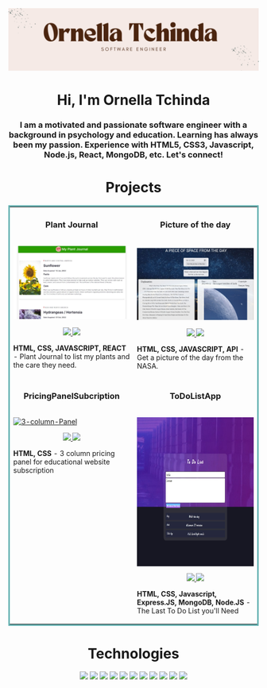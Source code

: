 
<img src="https://github.com/OrnellaTchinda/OrnellaTchinda/blob/b239377163832207419165ee713719bd1bfe4619/full-stack%20software%20engineer%20(1).png" alt="banner that says Ornella Tchinda">


<h1 align="center">Hi, I'm Ornella Tchinda</h1>
<h3 align="center"> I am a motivated and passionate software engineer with a background in psychology and education. Learning has always been my passion. Experience with HTML5, CSS3, Javascript, Node.js, React, MongoDB, etc. Let's connect! </h3>
<!--  My teaching background has helped me develop traits such as organization, creativity, communication and leadership while being a team player, just to name few. -->

<h1 align="center">Projects</h1>

<table bordercolor="#66b2b2">
  <tr>
          <td width="50%" valign="top">
            <h3 align="center">Plant Journal</h3>
              <br />
              <a target="_blank" href="https://plant-journal.netlify.app/">
                <img src="https://github.com/OrnellaTchinda/Plant-Journal/blob/6af9fb54cb0d969b61d123170a58484a98e0f6b5/plant-journal-webcapture.jpeg" width="100%"" alt="plant journal webcapture"/> </a>
              <br />
              <p align="center">
                <a href="https://github.com/OrnellaTchinda/Plant-Journal" target="_blank">
                  <img src="https://img.shields.io/static/v1?label=|&message=REPO&color=23555f&style=plastic&logo=github&logo-color=white"/>
                </a>  
                <a href="https://plant-journal.netlify.app/" target="_blank">
                  <img src="https://img.shields.io/static/v1?label=|&message=WEBSITE&color=cdf998&style=plastic&logo=wordpress&logo-color=white"/>
                </a>
              </p>
                <p><strong>HTML, CSS, JAVASCRIPT, REACT</strong> - Plant Journal to list my plants and the care they need.</p>
          </td>
  </td>
      <td width="50%" valign="top">
            <h3 align="center">Picture of the day</h3>
              <br />
              <a target="_blank" href="https://nasa-find-picture-of-the-day.netlify.app/">
                <img src="https://github.com/OrnellaTchinda/Nasa-API/blob/09fc45f5534a1e1ebfb26b2cb35478527f952b78/Web%20capture_find-picture-of-the-day.jpeg" width="100%" alt="Nasaapp webb capturee"/> </a>
              <br />
              <p align="center">
                <a href="https://github.com/OrnellaTchinda/Nasa-API" target="_blank">
                  <img src="https://img.shields.io/static/v1?label=|&message=REPO&color=23555f&style=plastic&logo=github&logo-color=white"/>
                </a>  
                <a href="https://nasa-find-picture-of-the-day.netlify.app/" target="_blank">
                  <img src="https://img.shields.io/static/v1?label=|&message=WEBSITE&color=cdf998&style=plastic&logo=wordpress&logo-color=white"/>
                </a>
              </p>
                <p><strong>HTML, CSS, JAVASCRIPT, API</strong> - Get a picture of the day from the NASA.</p>
        </td>     
        </td>
  </tr>
  
<tr>
        <td width="50%" valign="top">
      <h3 align="center">PricingPanelSubcription</h3>
        <br />
        <a target="_blank" href="https://pricingpanelsubscription.netlify.app/">
            <img src="https://github.com/OrnellaTchinda/PricingPanelSubscription/blob/92396ed5d1f6e312bc05a877e11b752d235c2a2a/Pricing-Panel-gif-maker.gif" width="100%" alt="3-column-Panel"/>
        </a>
        <br />
        <p align="center">
          
  <a href="https://github.com/OrnellaTchinda/PricingPanelSubscription.git" target="_blank">
    <img src="https://img.shields.io/static/v1?label=|&message=REPO&color=23555f&style=plastic&logo=github&logo-color=white"/>
  </a>  
  <a href="https://pricingpanelsubscription.netlify.app/" target="_blank">
    <img src="https://img.shields.io/static/v1?label=|&message=WEBSITE&color=cdf998&style=plastic&logo=wordpress&logo-color=white"/>
  </a>
      </p>
        <p><strong>HTML, CSS</strong> - 3 column pricing panel for educational website subscription</p>
    </td>
     </td>
    <td width="50%" valign="top">
      <h3 align="center">ToDoListApp</h3>
        <br />
      <a target="_blank" href="#" >
            <img src="https://github.com/OrnellaTchinda/Get-It-Done-App/blob/391014b9639e6d93f63eae8eb82cc4803471e195/Web%20capture%20-todolistApp.jpeg" width="400" height="300" align="center" alt="ToDoList"/>
        </a>
        <br />
        <p align="center">
          
  <a href="https://github.com/OrnellaTchinda/Get-It-Done-App.git" target="_blank">
    <img src="https://img.shields.io/static/v1?label=|&message=REPO&color=23555f&style=plastic&logo=github&logo-color=white"/>
  </a>
  <a href="#" target="_blank">
    <img src="https://img.shields.io/static/v1?label=|&message=WEBSITE&color=cdf998&style=plastic&logo=wordpress&logo-color=white"/>
  </a>
      </p>
        <p><strong>HTML, CSS, Javascript, Express.JS, MongoDB, Node.JS</strong> - The Last To Do List you'll Need</p>
    </td>
  </tr>
</table>



<h1 align="center">Technologies</h1>
<p align="center">
    <img src="https://img.shields.io/static/v1?label=|&message=HTML5&color=23555f&style=plastic&logo=html5"/>
    <img src="https://img.shields.io/static/v1?label=|&message=CSS3&color=285f65&style=plastic&logo=css3"/>
    <img src="https://img.shields.io/static/v1?label=|&message=JAVASCRIPT&color=3c7f5d&style=plastic&logo=javascript"/>
    <img src="https://img.shields.io/static/v1?label=|&message=REACT.JS&color=4a935c&style=plastic&logo=react"/>
    <img src="https://img.shields.io/static/v1?label=|&message=AWS&color=98bf53&style=plastic&logo=amazon"/>
    <img src="https://img.shields.io/static/v1?label=|&message=WORDPRESS&color=cdd148&style=plastic&logo=wordpress"/>
    <img src="https://img.shields.io/static/v1?label=|&message=ADOBE&color=98bf53&style=plastic&logo=adobe"/>
    <img src="https://img.shields.io/static/v1?label=|&message=MONGO-DB&color=cdd148&style=plastic&logo=mongodb"/>
    <img src="https://img.shields.io/static/v1?label=|&message=EXPRESS&color=bbb111&style=plastic&logo=express"/>
    <img src="https://img.shields.io/static/v1?label=|&message=LINUX&color=bbb111&style=plastic&logo=linux"/>
    <img src="https://img.shields.io/static/v1?label=|&message=GIT&color=cbb148&style=plastic&logo=git"/>
   
</p>

